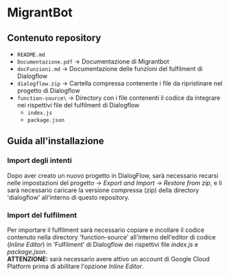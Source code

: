 # MigrantBot

## Contenuto repository
- `README.md`
- `Documentazione.pdf` -> Documentazione di Migrantbot
- `docFunzioni.md` -> Documentazione delle funzioni del fulfilment di Dialogflow
- `dialogflow.zip` -> Cartella compressa contenente i file da ripristinare nel progetto di Dialogflow
- `function-source\` -> Directory con i file contenenti il codice da integrare nei rispettivi file del fulfilment di Dialogflow
  - `index.js`
  - `package.json`

## Guida all'installazione
### Import degli intenti
Dopo aver creato un nuovo progetto in DialogFlow, sarà necessario recarsi nelle impostazioni del progetto -> *Export and Import* -> *Restore from zip*, e lì sarà necessario caricare la versione compressa (zip) della directory 'dialogflow' all'interno di questo repository.
### Import del fulfilment
Per importare il fulfilment sarà necessario copiare e incollare il codice contenuto nella directory 'function-source' all'interno dell'editor di codice (*Inline Editor*) in 'Fulfilment' di Dialogflow dei rispettivi file *index.js* e *package.json*.  
**ATTENZIONE:** sarà necessario avere attivo un account di Google Cloud Platform prima di abilitare l'opzione *Inline Editor*.

